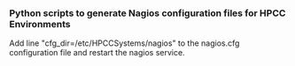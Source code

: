 ### Python scripts to generate Nagios configuration files for HPCC Environments

Add line "cfg_dir=/etc/HPCCSystems/nagios" to the nagios.cfg configuration file and restart the nagios service. 
